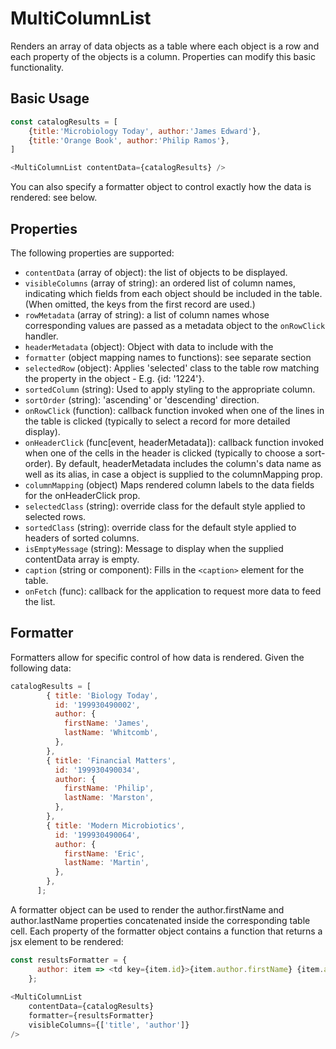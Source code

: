 # MultiColumnList

Renders an array of data objects as a table where each object is a row and each property of the objects is a column. Properties can modify this basic functionality.

## Basic Usage

```js 
const catalogResults = [
    {title:'Microbiology Today', author:'James Edward'},
    {title:'Orange Book', author:'Philip Ramos'},
]

<MultiColumnList contentData={catalogResults} />
```

You can also specify a formatter object to control exactly how the data is rendered: see below.

## Properties

The following properties are supported:

* `contentData` (array of object): the list of objects to be displayed.
* `visibleColumns` (array of string): an ordered list of column names, indicating which fields from each object should be included in the table. (When omitted, the keys from the first record are used.)
* `rowMetadata` (array of string): a list of column names whose corresponding values are passed as a metadata object to the `onRowClick` handler.
* `headerMetadata` (object): Object with data to include with the 
* `formatter` (object mapping names to functions): see separate section
* `selectedRow` (object): Applies 'selected' class to the table row matching the property in the object - E.g. {id: '1224'}.
* `sortedColumn` (string): Used to apply styling to the appropriate column.
* `sortOrder` (string): 'ascending' or 'descending' direction.
* `onRowClick` (function): callback function invoked when one of the lines in the table is clicked (typically to select a record for more detailed display).
* `onHeaderClick` (func[event, headerMetadata]): callback function invoked when one of the cells in the header is clicked (typically to choose a sort-order). By default, headerMetadata includes the column's data name as well as its alias, in case a object is supplied to the columnMapping prop.
* `columnMapping` (object) Maps rendered column labels to the data fields for the onHeaderClick prop. 
* `selectedClass` (string): override class for the default style applied to selected rows.
* `sortedClass` (string): override class for the default style applied to headers of sorted columns.
* `isEmptyMessage` (string): Message to display when the supplied contentData array is empty.
* `caption` (string or component): Fills in the `<caption>` element for the table. 
* `onFetch` (func): callback for the application to request more data to feed the list.

## Formatter

Formatters allow for specific control of how data is rendered. Given the following data: 

```js
catalogResults = [
        { title: 'Biology Today',
          id: '199930490002',
          author: {
            firstName: 'James',
            lastName: 'Whitcomb',
          },
        },
        { title: 'Financial Matters',
          id: '199930490034',
          author: {
            firstName: 'Philip',
            lastName: 'Marston',
          },
        },
        { title: 'Modern Microbiotics',
          id: '199930490064',
          author: {
            firstName: 'Eric',
            lastName: 'Martin',
          },
        },
      ];
```

A formatter object can be used to render the author.firstName and author.lastName properties concatenated inside the corresponding table cell. Each property of the formatter object contains a function that returns a jsx element to be rendered:

```js
const resultsFormatter = {
      author: item => <td key={item.id}>{item.author.firstName} {item.author.lastName}</td>,
    };
    
<MultiColumnList
    contentData={catalogResults}
    formatter={resultsFormatter}
    visibleColumns={['title', 'author']}
/>   
```

